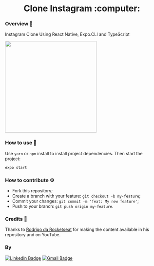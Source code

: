 <h1 align="center">
  Clone Instagram :computer:
</h1>


### Overview :book:
Instagram Clone Using React Native, Expo.CLI and TypeScript 


<img src="https://user-images.githubusercontent.com/82541529/166295063-d0cbcbba-7c46-476e-afd5-4711de63dc37.png" width="300">


### How to use :toolbox:

Use `yarn` or `npm` install to install project dependencies. Then start the project:
```bash
expo start
```

### How to contribute :gear:
- Fork this repository;
- Create a branch with your feature: `git checkout -b my-feature`;
- Commit your changes: `git commit -m 'feat: My new feature'`;
- Push to your branch: `git push origin my-feature`.


### Credits 🤝


Thanks to [Rodrigo da Rocketseat](https://github.com/rodrigorgtic/ "Rodrigo da Rocketseat") for making the content available in his repository and on YouTube.


### By
[![Linkedin Badge](https://img.shields.io/badge/-Thomas-blue?style=flat-square&logo=Linkedin&logoColor=white&link=https://www.linkedin.com/in/tgmarinho/)](https://www.linkedin.com/in/thomasjeffcosta/) 
[![Gmail Badge](https://img.shields.io/badge/-thomas.jeffcosta@gmail.com-c14438?style=flat-square&logo=Gmail&logoColor=white&link=mailto:thomas.jeffcosta@gmail.com)](mailto:thomas.jeffcosta@gmail.com)
